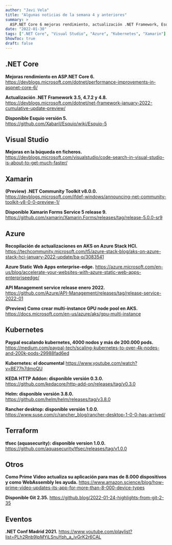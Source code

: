 ```yaml
---
author: "Javi Vela"
title: "Algunas noticias de la semana 4 y anteriores"
summary: >
  ASP.NET Core 6 mejoras rendimiento, actualización .NET Framework, Esquio 5, .NET Community Toolkit v8.0.0, actualizaciones en AKS on Azure Stack HCI, Azure Static Web Apps enterprise-edge, multi-instance GPU node pool en AKS, nuevas versiones: keda, helm y rancher desktop....
date: "2022-01-30"
tags: [".NET Core", "Visual Studio", "Azure", "Kubernetes", "Xamarin"]
ShowToc: true
draft: false
---
```

## .NET Core
**Mejoras rendimiento en ASP.NET Core 6.**
https://devblogs.microsoft.com/dotnet/performance-improvements-in-aspnet-core-6/
<br/>
<!-- #dotnet #aspnet #netcore #performance -->

**Actualización .NET Framework 3.5, 4.7.2 y 4.8.**
https://devblogs.microsoft.com/dotnet/net-framework-january-2022-cumulative-update-preview/
<br/>
<!-- #dotnet #netframework #update -->

**Disponible Esquio versión 5.**
https://github.com/Xabaril/Esquio/wiki/Esquio-5
<br/>
<!-- #dotnet #dotnet6 #esquio #featureflags  -->

## Visual Studio
**Mejoras en la búqueda en ficheros.**
https://devblogs.microsoft.com/visualstudio/code-search-in-visual-studio-is-about-to-get-much-faster/
<br/>
<!-- #visualstudio #vs #search #performance -->

## Xamarin 
**(Preview) .NET Community Toolkit v8.0.0.**
https://devblogs.microsoft.com/ifdef-windows/announcing-net-community-toolkit-v8-0-0-preview-1/
<br/>
<!-- #xamarin #dotnet #communitytoolkit #preview #mvvm #uwp -->

**Disponible Xamarin Forms Service 5 release 9.**
https://github.com/xamarin/Xamarin.Forms/releases/tag/release-5.0.0-sr9
<br/>
<!-- #xamarin #xamarinforms -->

## Azure
**Recopilación de actualizaciones en AKS on Azure Stack HCI.**
https://techcommunity.microsoft.com/t5/azure-stack-blog/aks-on-azure-stack-hci-january-2022-update/ba-p/3083541
<br/>
<!-- #azure #kubernetes #aks #hci -->

**Azure Static Web Apps enterprise-edge.**
https://azure.microsoft.com/en-us/blog/accelerate-your-websites-with-azure-static-web-apps-enterpriseedge/
<br/>
<!-- #azure #staticwebapps #enterpriseedge -->

**API Management service release enero 2022.** 
https://github.com/Azure/API-Management/releases/tag/release-service-2022-01
<br/>
<!-- #azure #apimanagement -->

**(Preview) Como crear multi-instance GPU node pool en AKS.**
https://docs.microsoft.com/en-us/azure/aks/gpu-multi-instance
<br/>
<!-- #azure #kubernetes #aks #gpu #nodepool #multiinstance-->

## Kubernetes
**Paypal escalando kubernetes, 4000 nodos y más de 200.000 pods.**
https://medium.com/paypal-tech/scaling-kubernetes-to-over-4k-nodes-and-200k-pods-29988fad6ed
<br/>
<!-- #kubernetes #k8s #paypal #scale -->

**Kubernetes: el documental**
https://www.youtube.com/watch?v=BE77h7dmoQU
<br/>
<!-- #kubernetes #crossplane #documental -->

**KEDA HTTP Addon: disponible versión 0.3.0.**
https://github.com/kedacore/http-add-on/releases/tag/v0.3.0
<br/>
<!-- #kubernetes #k8s s#keda #httpaddon #addons-->

**Helm: disponible versión 3.8.0.**
https://github.com/helm/helm/releases/tag/v3.8.0
<br/>
<!-- #kubernetes #k8s #helm  -->

**Rancher desktop: disponible versión 1.0.0.**
https://www.suse.com/c/rancher_blog/rancher-desktop-1-0-0-has-arrived/
<br/>
<!-- #kubernetes #k8s #rancher s -->

## Terraform
**tfsec (aquasecurity): disponible version 1.0.0.**
https://github.com/aquasecurity/tfsec/releases/tag/v1.0.0
<br/>
<!-- #terraform #tfsec -->

## Otros
**Como Prime Video actualiza su aplicación para mas de 8.000 dispositivos y como WebAssembly les ayuda.**
https://www.amazon.science/blog/how-prime-video-updates-its-app-for-more-than-8-000-device-types
<br/>
<!-- #primevideo #webassembly #wasm #aws -->

**Disponible Git 2.35.**
https://github.blog/2022-01-24-highlights-from-git-2-35
<br/>
<!-- #git #release -->

## Eventos
**.NET Conf Madrid 2021.**
https://www.youtube.com/playlist?list=PLh2Rnb9lpMYiLSnuYph_a_ivGrK2r6CAL
<br/>
<!-- #microsoft #dotnet #dotnetconf -->
